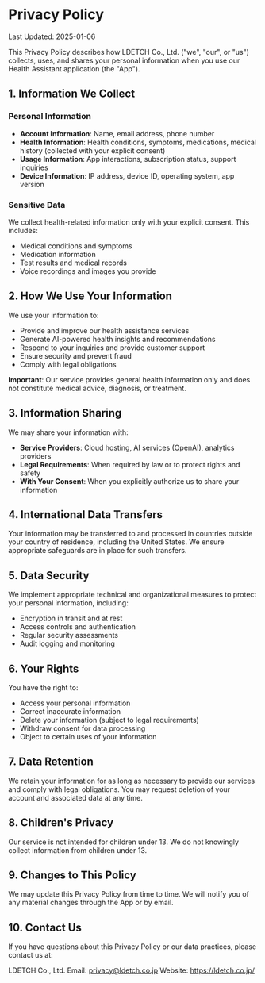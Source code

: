 # Privacy Policy
Last Updated: 2025-01-06

This Privacy Policy describes how LDETCH Co., Ltd. ("we", "our", or "us") collects, uses, and shares your personal information when you use our Health Assistant application (the "App").

## 1. Information We Collect

### Personal Information
- **Account Information**: Name, email address, phone number
- **Health Information**: Health conditions, symptoms, medications, medical history (collected with your explicit consent)
- **Usage Information**: App interactions, subscription status, support inquiries
- **Device Information**: IP address, device ID, operating system, app version

### Sensitive Data
We collect health-related information only with your explicit consent. This includes:
- Medical conditions and symptoms
- Medication information
- Test results and medical records
- Voice recordings and images you provide

## 2. How We Use Your Information

We use your information to:
- Provide and improve our health assistance services
- Generate AI-powered health insights and recommendations
- Respond to your inquiries and provide customer support
- Ensure security and prevent fraud
- Comply with legal obligations

**Important**: Our service provides general health information only and does not constitute medical advice, diagnosis, or treatment.

## 3. Information Sharing

We may share your information with:
- **Service Providers**: Cloud hosting, AI services (OpenAI), analytics providers
- **Legal Requirements**: When required by law or to protect rights and safety
- **With Your Consent**: When you explicitly authorize us to share your information

## 4. International Data Transfers

Your information may be transferred to and processed in countries outside your country of residence, including the United States. We ensure appropriate safeguards are in place for such transfers.

## 5. Data Security

We implement appropriate technical and organizational measures to protect your personal information, including:
- Encryption in transit and at rest
- Access controls and authentication
- Regular security assessments
- Audit logging and monitoring

## 6. Your Rights

You have the right to:
- Access your personal information
- Correct inaccurate information
- Delete your information (subject to legal requirements)
- Withdraw consent for data processing
- Object to certain uses of your information

## 7. Data Retention

We retain your information for as long as necessary to provide our services and comply with legal obligations. You may request deletion of your account and associated data at any time.

## 8. Children's Privacy

Our service is not intended for children under 13. We do not knowingly collect information from children under 13.

## 9. Changes to This Policy

We may update this Privacy Policy from time to time. We will notify you of any material changes through the App or by email.

## 10. Contact Us

If you have questions about this Privacy Policy or our data practices, please contact us at:

LDETCH Co., Ltd.
Email: privacy@ldetch.co.jp
Website: https://ldetch.co.jp/